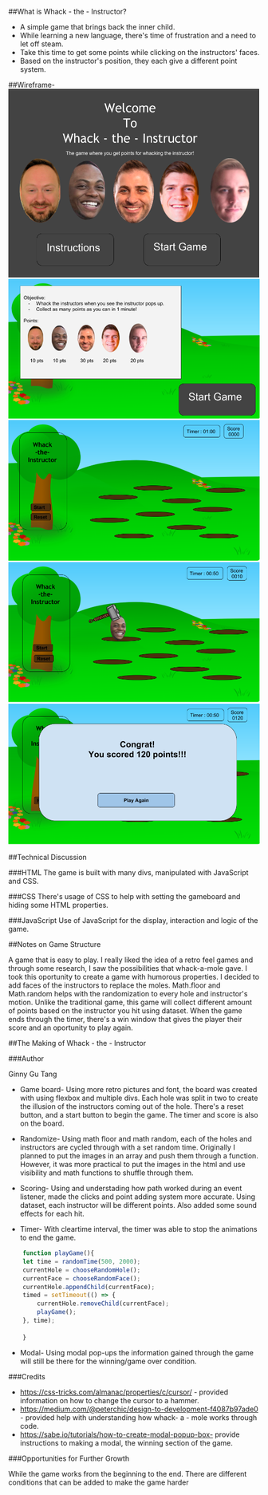##What is Whack - the - Instructor?
- A simple game that brings back the inner child. 
- While learning a new language, there's time of frustration and a need to let off steam.
- Take this time to get some points while clicking on the instructors' faces.
- Based on the instructor's position, they each give a different point system.


##Wireframe-
![alt text](https://github.com/ginnygu/project_1/blob/master/images/wireframe_project1.png "First page")
![alt text](https://github.com/ginnygu/project_1/blob/master/images/wireframe_project2.png "First page")
![alt text](https://github.com/ginnygu/project_1/blob/master/images/wireframe_project3.png "First page")
![alt text](https://github.com/ginnygu/project_1/blob/master/images/wireframe_project4.png "First page")
![alt text](https://github.com/ginnygu/project_1/blob/master/images/wireframe_project5.png "First page")


##Technical Discussion

###HTML
The game is built with many divs, manipulated with JavaScript and CSS.

###CSS
There's usage of CSS to help with setting the gameboard and hiding some HTML properties.

###JavaScript
Use of JavaScript for the display, interaction and logic of the game.

##Notes on Game Structure

A game that is easy to play. I really liked the idea of a retro feel games and through some research, I saw the possibilities that whack-a-mole gave. I took this oportunity to create a game with humorous properties. I decided to add faces of the instructors to replace the moles. Math.floor and Math.random helps with the randomization to every hole and instructor's motion. Unlike the traditional game, this game will collect different amount of points based on the instructor you hit using dataset. When the game ends through the timer, there's a win window that gives the player their score and an oportunity to play again.


##The Making of Whack - the - Instructor

###Author

Ginny Gu Tang

- Game board-
Using more retro pictures and font, the board was created with using flexbox and multiple divs. Each hole was split in two to create the illusion of the instructors coming out of the hole. There's a reset button, and a start button to begin the game. The timer and score is also on the board.

- Randomize-
Using math floor and math random, each of the holes and instructors are cycled through with a set random time. Originally I planned to put the images in an array and push them through a function. However, it was more practical to put the images in the html and use visibility and math functions to shuffle through them.

- Scoring-
Using and understading how path worked during an event listener, made the clicks and point adding system more accurate. Using dataset, each instructor will be different points. Also added some sound effects for each hit.

- Timer-
With cleartime interval, the timer was able to stop the animations to end the game. 
```javascript
    function playGame(){
    let time = randomTime(500, 2000);
    currentHole = chooseRandomHole();
    currentFace = chooseRandomFace();
    currentHole.appendChild(currentFace);
    timed = setTimeout(() => {
        currentHole.removeChild(currentFace);
        playGame();
    }, time); 

    }
```
- Modal-
Using modal pop-ups the information gained through the game will still be there for the winning/game over condition.

###Credits
- https://css-tricks.com/almanac/properties/c/cursor/ - provided information on how to change the cursor to a hammer.
- https://medium.com/@peterchic/design-to-development-f4087b97ade0 - provided help with understanding how whack- a - mole works through code.
- https://sabe.io/tutorials/how-to-create-modal-popup-box- provide instructions to making a modal, the winning section of the game.


###Opportunities for Further Growth

While the game works from the beginning to the end. There are different conditions that can be added to make the game harder

